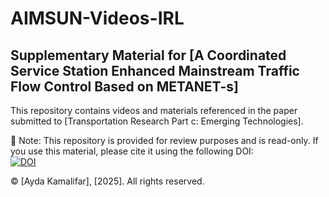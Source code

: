 # AIMSUN-Videos-IRL
## Supplementary Material for [A Coordinated Service Station Enhanced Mainstream Traffic Flow Control Based on METANET-s]

This repository contains videos and materials referenced in the paper submitted to [Transportation Research Part c: Emerging Technologies].

📌 Note: This repository is provided for review purposes and is read-only. If you use this material, please cite it using the following DOI:  
[![DOI](https://zenodo.org/badge/DOI/10.5281/zenodo.15223351.svg)](https://doi.org/10.5281/zenodo.15223351)

© [Ayda Kamalifar], [2025]. All rights reserved.
